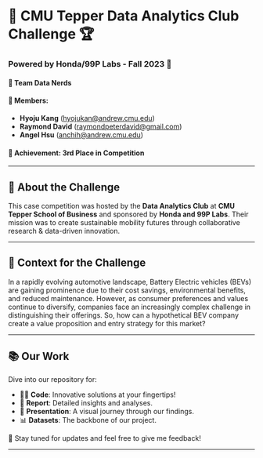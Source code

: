 # 🚗 CMU Tepper Data Analytics Club Challenge 🏆
### Powered by Honda/99P Labs - Fall 2023 🍁

#### 🌟 Team Data Nerds
#### 🧠 Members:
- **Hyoju Kang** (hyojukan@andrew.cmu.edu)
- **Raymond David** (raymondpeterdavid@gmail.com)
- **Angel Hsu** (anchih@andrew.cmu.edu)

#### 🏅 Achievement: 3rd Place in Competition
---

## 🌟 About the Challenge
This case competition was hosted by the **Data Analytics Club** at **CMU Tepper School of Business** and sponsored by **Honda and 99P Labs**. Their mission was to create sustainable mobility futures through collaborative research & data-driven innovation. 

---

## 🔋 Context for the Challenge
In a rapidly evolving automotive landscape, Battery Electric vehicles (BEVs) are gaining prominence due to their cost savings, environmental benefits, and reduced maintenance. However, as consumer preferences and values continue to diversify, companies face an increasingly complex challenge in distinguishing their offerings. So, how can a hypothetical BEV company create a value proposition and entry strategy for this market?

---

## 📚 Our Work
Dive into our repository for:
- 🧑‍💻 **Code**: Innovative solutions at your fingertips!
- 📃 **Report**: Detailed insights and analyses.
- 🎤 **Presentation**: A visual journey through our findings.
- 📊 **Datasets**: The backbone of our project.

🌟 Stay tuned for updates and feel free to give me feedback!

---

